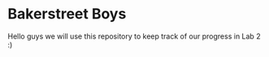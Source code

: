 # Bakerstreet Boys
Hello guys we will use this repository to keep track of our progress in Lab 2 :)
